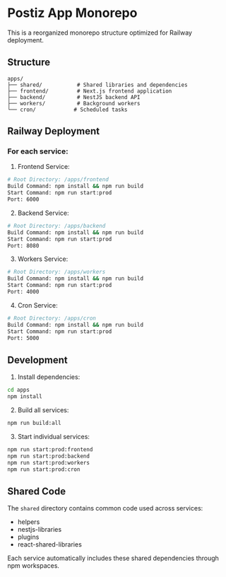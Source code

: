 # Postiz App Monorepo

This is a reorganized monorepo structure optimized for Railway deployment.

## Structure

```
apps/
├── shared/           # Shared libraries and dependencies
├── frontend/         # Next.js frontend application
├── backend/          # NestJS backend API
├── workers/          # Background workers
└── cron/            # Scheduled tasks
```

## Railway Deployment

### For each service:

1. Frontend Service:
```bash
# Root Directory: /apps/frontend
Build Command: npm install && npm run build
Start Command: npm run start:prod
Port: 6000
```

2. Backend Service:
```bash
# Root Directory: /apps/backend
Build Command: npm install && npm run build
Start Command: npm run start:prod
Port: 8080
```

3. Workers Service:
```bash
# Root Directory: /apps/workers
Build Command: npm install && npm run build
Start Command: npm run start:prod
Port: 4000
```

4. Cron Service:
```bash
# Root Directory: /apps/cron
Build Command: npm install && npm run build
Start Command: npm run start:prod
Port: 5000
```

## Development

1. Install dependencies:
```bash
cd apps
npm install
```

2. Build all services:
```bash
npm run build:all
```

3. Start individual services:
```bash
npm run start:prod:frontend
npm run start:prod:backend
npm run start:prod:workers
npm run start:prod:cron
```

## Shared Code

The `shared` directory contains common code used across services:
- helpers
- nestjs-libraries
- plugins
- react-shared-libraries

Each service automatically includes these shared dependencies through npm workspaces.
